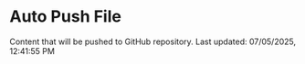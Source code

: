 # Auto Push File

Content that will be pushed to GitHub repository.
Last updated: 07/05/2025, 12:41:55 PM